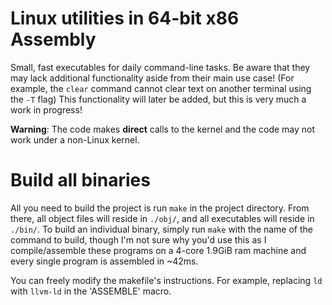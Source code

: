 # Linux utilities in 64-bit x86 Assembly

Small, fast executables for daily command-line tasks. Be aware that they may lack additional functionality aside from their main use case! (For example, the `clear` command cannot clear text on another terminal using the `-T` flag)
This functionality will later be added, but this is very much a work in progress!

**Warning**: The code makes **direct** calls to the kernel and the code may not work under a non-Linux kernel.

# Build all binaries

All you need to build the project is run `make` in the project directory. From there, all object files will reside in `./obj/`, and all executables will reside in `./bin/`.
To build an individual binary, simply run `make` with the name of the command to build, though I'm not sure why you'd use this as I compile/assemble these programs on a 4-core 1.9GiB ram machine and every single program is assembled in ~42ms.

You can freely modify the makefile's instructions. For example, replacing `ld` with `llvm-ld` in the 'ASSEMBLE' macro.
